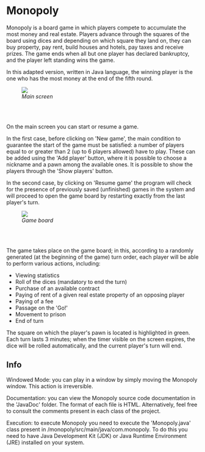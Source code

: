 # Monopoly

Monopoly is a board game in which players compete to accumulate the most money and real estate. 
Players advance through the squares of the board using dices and depending on which square they land on, they can buy property, pay rent, 
build houses and hotels, pay taxes and receive prizes. The game ends when all but one player has declared bankruptcy, and the player left standing 
wins the game.

In this adapted version, written in Java language, the winning player is the one who has the most money at the end of the fifth round.

<figure>
  <img src="https://github.com/lorenzo-lepore/monopoly/assets/91348041/289cd0bc-3562-478c-a79c-bc58a840d11c">
  <figcaption><em>Main screen</em></figcaption>
</figure>
<br><br>

On the main screen you can start or resume a game.

In the first case, before clicking on 'New game', the main condition to guarantee the start of the game must be satisfied: a number of players equal to or greater than 2 (up to 6 players allowed) have to play. These can be added using the 'Add player' button, where it is possible to choose a nickname and a pawn among the available ones. It is possible to show the players through the 'Show players' button.

In the second case, by clicking on 'Resume game' the program will check for the presence of previously saved (unfinished) games in the system and will proceed to 
open the game board by restarting exactly from the last player's turn.

<figure>
  <img src="https://github.com/lorenzo-lepore/monopoly/assets/91348041/33a07645-7344-43fb-90fc-c55a7a9f4992">
  <figcaption><em>Game board</em></figcaption>
</figure>
<br><br>

The game takes place on the game board; in this, according to a randomly generated (at the beginning of the game) turn order, each player will be able to perform various actions, including:
<ul>
   <li>Viewing statistics</li>
   <li>Roll of the dices (mandatory to end the turn)</li>
   <li>Purchase of an available contract</li>
   <li>Paying of rent of a given real estate property of an opposing player</li>
   <li>Paying of a fee</li>
   <li>Passage on the 'Go!'</li>
   <li>Movement to prison</li>
   <li>End of turn</li>
</ul>

The square on which the player's pawn is located is highlighted in green. Each turn lasts 3 minutes; when the timer visible on the screen expires, the dice will be rolled automatically, and the current player's turn will end.<br>

<h2>Info</h2>

Windowed Mode: you can play in a window by simply moving the Monopoly window. This action is irreversible.

Documentation: you can view the Monopoly source code documentation in the 'JavaDoc' folder. The format of each file is HTML. Alternatively, feel free to consult the comments present in each class of the project.

Execution: to execute Monopoly you need to execute the 'Monopoly.java' class present in /monopoly/src/main/java/com.monopoly. 
To do this you need to have Java Development Kit (JDK) or Java Runtime Environment (JRE) installed on your system.
